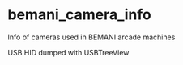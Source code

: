# bemani_camera_info
Info of cameras used in BEMANI arcade machines

USB HID dumped with USBTreeView
